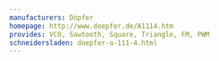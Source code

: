 ```yaml
---
manufacturers: Döpfer
homepage: http://www.doepfer.de/A1114.htm
provides: VCO, Sawtooth, Square, Triangle, FM, PWM
schneidersladen: doepfer-a-111-4.html
---
```


